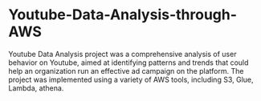 # Youtube-Data-Analysis-through-AWS
Youtube Data Analysis project was a comprehensive analysis of user behavior on Youtube, aimed at identifying patterns and trends that could help an organization run an effective ad campaign on the platform. The project was implemented using a variety of AWS tools, including S3, Glue, Lambda, athena.
